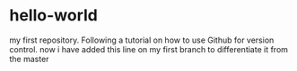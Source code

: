 # hello-world
my first repository. Following a tutorial on how to use Github for version control.
now i have added this line on my first branch to differentiate it from the master
